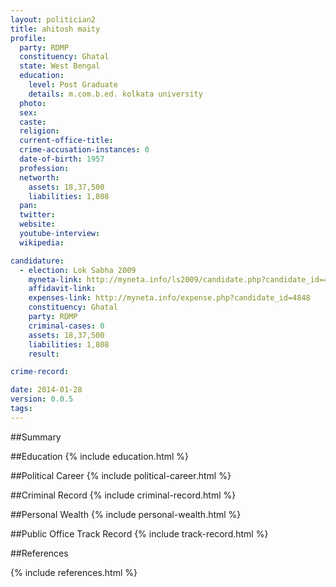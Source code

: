 ```yaml
---
layout: politician2
title: ahitosh maity
profile: 
  party: RDMP
  constituency: Ghatal
  state: West Bengal
  education: 
    level: Post Graduate
    details: m.com.b.ed. kolkata university
  photo: 
  sex: 
  caste: 
  religion: 
  current-office-title: 
  crime-accusation-instances: 0
  date-of-birth: 1957
  profession: 
  networth: 
    assets: 18,37,500
    liabilities: 1,808
  pan: 
  twitter: 
  website: 
  youtube-interview: 
  wikipedia: 

candidature: 
  - election: Lok Sabha 2009
    myneta-link: http://myneta.info/ls2009/candidate.php?candidate_id=4848
    affidavit-link: 
    expenses-link: http://myneta.info/expense.php?candidate_id=4848
    constituency: Ghatal 
    party: RDMP
    criminal-cases: 0
    assets: 18,37,500
    liabilities: 1,808
    result:  

crime-record: 

date: 2014-01-28
version: 0.0.5
tags: 
---
```

##Summary


##Education
{% include education.html %}


##Political Career
{% include political-career.html %}


##Criminal Record
{% include criminal-record.html %}


##Personal Wealth
{% include personal-wealth.html %}


##Public Office Track Record
{% include track-record.html %}


##References


{% include references.html %}